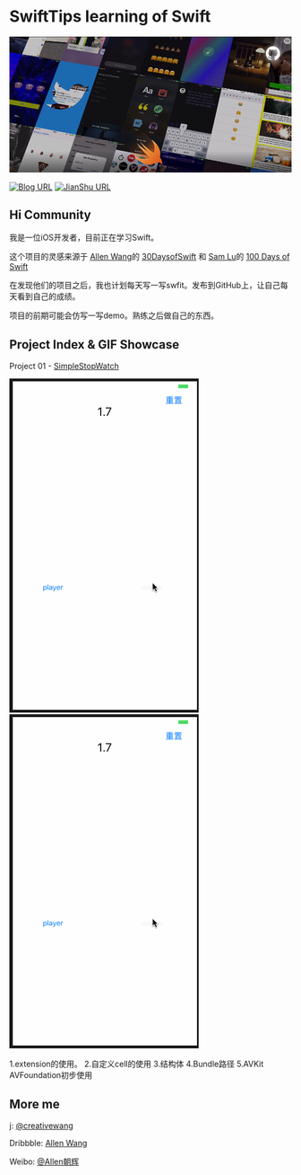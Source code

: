 # SwiftTips learning of Swift

![](https://github.com/kaqijiang/SwiftTips/blob/master/index.png?raw=true)

[![Blog URL](https://img.shields.io/badge/Blog-Seven-yellow.svg?style=social)](https://kaqijiang.github.io/)
[![JianShu URL](https://img.shields.io/badge/%E7%AE%80%E4%B9%A6-%E5%8D%A1%E5%A5%87%E5%8C%A0-lightgrey.svg)](https://www.jianshu.com/u/bee103cd1f97)

## Hi Community ##

我是一位iOS开发者，目前正在学习Swift。


这个项目的灵感来源于 [Allen Wang](https://twitter.com/creativewang)的 [30DaysofSwift](https://github.com/allenwong/30DaysofSwift) 和 [Sam Lu](https://twitter.com/samvlu)的 [100 Days of Swift](http://samvlu.com/index.html) 

在发现他们的项目之后，我也计划每天写一写swfit。发布到GitHub上，让自己每天看到自己的成绩。

项目的前期可能会仿写一写demo。熟练之后做自己的东西。

## Project Index & GIF Showcase ##

Project 01 - [SimpleStopWatch](https://github.com/allenwong/30DaysofSwift/tree/master/Project%2001%20-%20SimpleStopWatch)

![](https://raw.githubusercontent.com/kaqijiang/SwiftTips/master/%5B1%5DStopWatch/1StopWatch1.gif)
![](https://raw.githubusercontent.com/kaqijiang/SwiftTips/master/[1]StopWatch/1StopWatch1.gif?raw=true)

 1.extension的使用。
 2.自定义cell的使用
 3.结构体
 4.Bundle路径
 5.AVKit AVFoundation初步使用

## More  me ##

j: [@creativewang](https://twitter.com/creativewang)

Dribbble: [Allen Wang](https://dribbble.com/openallen)

Weibo: [@Allen朝辉](http://weibo.com/wangchaohui)

 

